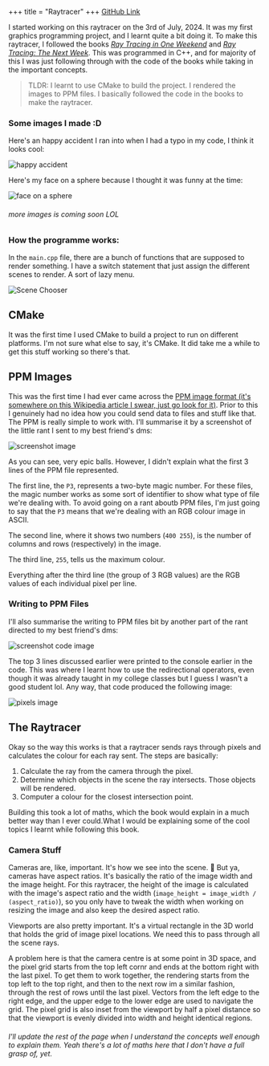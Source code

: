 +++
title = "Raytracer"
+++
[GitHub Link](https://github.com/CJSatnarine/Raytracer)

I started working on this raytracer on the 3rd of July, 2024. It was my first graphics programming project, and I learnt quite a bit doing it. To make this raytracer, I followed the books [_Ray Tracing in One Weekend_](https://raytracing.github.io/books/RayTracingInOneWeekend.html) and [_Ray Tracing: The Next Week_](https://raytracing.github.io/books/RayTracingTheNextWeek.html). This was programmed in C++, and for majority of this I was just following through with the code of the books while taking in the important concepts. 

> TLDR: I learnt to use CMake to build the project. I rendered the images to PPM files. I basically followed the code in the books to make the raytracer.

### Some images I made :D 
Here's an happy accident I ran into when I had a typo in my code, I think it looks cool:

![happy accident](failedRender.png)

Here's my face on a sphere because I thought it was funny at the time: 

![face on a sphere](funny.png)

###### more images is coming soon LOL

### How the programme works: 
In the `main.cpp` file, there are a bunch of functions that are supposed to render something. I have a switch statement that just assign the different scenes to render. A sort of lazy menu. 

![Scene Chooser](sceneChooser.png)

## CMake
It was the first time I used CMake to build a project to run on different platforms. I'm not sure what else to say, it's CMake. It did take me a while to get this stuff working so there's that. 

## PPM Images
This was the first time I had ever came across the [PPM image format (it's somewhere on this Wikipedia article I swear, just go look for it)](https://en.wikipedia.org/wiki/Netpbm). Prior to this I genuinely had no idea how you could send data to files and stuff like that. The PPM is really simple to work with. I'll summarise it by a screenshot of the little rant I sent to my best friend's dms: 

![screenshot image](screenshot.png)

As you can see, very epic balls.
However, I didn't explain what the first 3 lines of the PPM file represented. 

The first line, the `P3`, represents a two-byte magic number. For these files, the magic number works as some sort of identifier to show what type of file we're dealing with. To avoid going on a rant aboutb PPM files, I'm just going to say that the `P3` means that we're dealing with an RGB colour image in ASCII. 

The second line, where it shows two numbers (`400 255`), is the number of columns and rows (respectively) in the image. 

The third line, `255`, tells us the maximum colour. 

Everything after the third line (the group of 3 RGB values) are the RGB values of each individual pixel per line. 

### Writing to PPM Files
I'll also summarise the writing to PPM files bit by another part of the rant directed to my best friend's dms:

![screenshot code image](screenshot_code.png)

The top 3 lines discussed earlier were printed to the console earlier in the code. This was where I learnt how to use the redirectional operators, even though it was already taught in my college classes but I guess I wasn't a good student lol. Any way, that code produced the following image:

![pixels image](pixels.png)

## The Raytracer
Okay so the way this works is that a raytracer sends rays through pixels and calculates the colour for each ray sent. The steps are basically: 
1. Calculate the ray from the camera through the pixel. 
2. Determine which objects in the scene the ray intersects. Those objects will be rendered. 
3. Computer a colour for the closest intersection point. 

Building this took a lot of maths, which the book would explain in a much better way than I ever could.What I would be explaining some of the cool topics I learnt while following this book. 

### Camera Stuff
Cameras are, like, important. It's how we see into the scene. :exploding_head: But ya, cameras have aspect ratios. It's basically the ratio of the image width and the image height. For this raytracer, the height of the image is calculated with the image's aspect ratio and the width (`image_height = image_width / (aspect_ratio)`), so you only have to tweak the width when working on resizing the image and also keep the desired aspect ratio. 

Viewports are also pretty important. It's a virtual rectangle in the 3D world that holds the grid of image pixel locations. We need this to pass through all the scene rays. 

A problem here is that the camera centre is at some point in 3D space, and the pixel grid starts from the top left cornr and ends at the bottom right with the last pixel. To get them to work together, the rendering starts from the top left to the top right, and then to the next row im a similar fashion, through the rest of rows until the last pixel. Vectors from the left edge to the right edge, and the upper edge to the lower edge are used to navigate the grid. The pixel grid is also inset from the viewport by half a pixel distance so that the viewport is evenly divided into width and height identical regions. 

###### I'll update the rest of the page when I understand the concepts well enough to explain them. Yeah there's a lot of maths here that I don't have a full grasp of, yet. 
